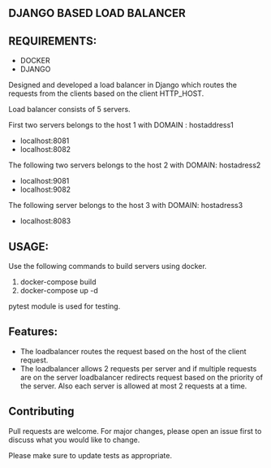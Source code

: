 ## DJANGO BASED LOAD BALANCER

## REQUIREMENTS:
- DOCKER
- DJANGO

Designed and developed a load balancer in Django which routes the requests from the clients based on the client HTTP_HOST.

Load balancer consists of 5 servers.

First two servers belongs to the host 1 with DOMAIN : hostaddress1
- localhost:8081
- localhost:8082

The following two servers belongs to the host 2 with DOMAIN: hostadress2
- localhost:9081
- localhost:9082

The following server belongs to the host 3 with DOMAIN: hostadress3
- localhost:8083


## USAGE:
Use the following commands to build servers using docker.
1. docker-compose build
2. docker-compose up -d

pytest module is used for testing.


## Features:
 - The loadbalancer routes the request based on the host of the client request.
 - The loadbalancer allows 2 requests per server and if multiple requests are on the server loadbalancer redirects request based on the priority of the server. Also each server is allowed at most 2 requests at a time.
 
 ## Contributing
 
 Pull requests are welcome. For major changes, please open an issue first to discuss what you would like to change.

Please make sure to update tests as appropriate.
